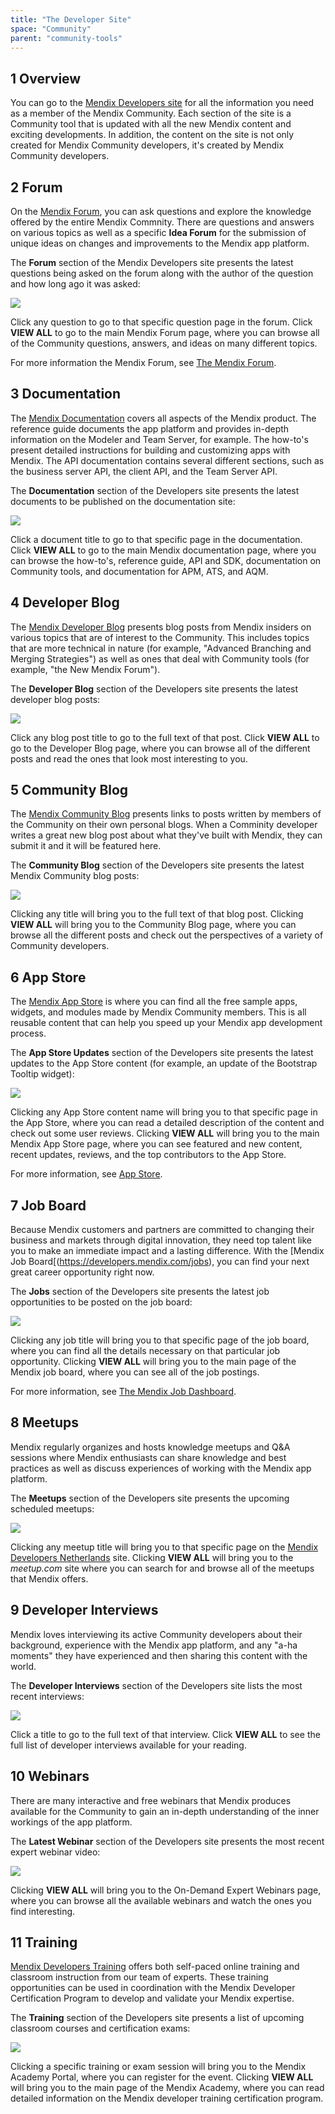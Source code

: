 ```yaml
---
title: "The Developer Site"
space: "Community"
parent: "community-tools"
---
```


## 1 Overview

You can go to the [Mendix Developers site](https://developers.mendix.com/) for all the information you need as a member of the Mendix Community. Each section of the site is a Community tool that is updated with all the new Mendix content and exciting developments. In addition, the content on the site is not only created for Mendix Community developers, it's created by Mendix Community developers. 

## 2 Forum

On the [Mendix Forum](https://forum.mendixcloud.com/index3.html), you can ask questions and explore the knowledge offered by the entire Mendix Commnity. There are questions and answers on various topics as well as a specific **Idea Forum** for the submission of unique ideas on changes and improvements to the Mendix app platform.

The **Forum** section of the Mendix Developers site presents the latest questions being asked on the forum along with the author of the question and how long ago it was asked:

![](attachments/the-developer-site/Forum.png)

Click any question to go to that specific question page in the forum. Click **VIEW ALL** to go to the main Mendix Forum page, where you can browse all of the Community questions, answers, and ideas on many different topics.

For more information the Mendix Forum, see [The Mendix Forum](the-mendix-forum).

## 3 Documentation

The [Mendix Documentation](https://docs.mendix.com/) covers all aspects of the Mendix product. The reference guide documents the app platform and provides in-depth information on the Modeler and Team Server, for example. The how-to's present detailed instructions for building and customizing apps with Mendix. The API documentation contains several different sections, such as the business server API, the client API, and the Team Server API.

The **Documentation** section of the Developers site presents the latest documents to be published on the documentation site:

![](attachments/the-developer-site/Documentation.png)

Click a document title to go to that specific page in the documentation. Click **VIEW ALL** to go to the main Mendix documentation page, where you can browse the how-to's, reference guide, API and SDK, documentation on Community tools, and documentation for APM, ATS, and AQM.

## 4 Developer Blog

The [Mendix Developer Blog](https://www.mendix.com/tag/developers/) presents blog posts from Mendix insiders on various topics that are of interest to the Community. This includes topics that are more technical in nature (for example, "Advanced Branching and Merging Strategies") as well as ones that deal with Community tools (for example, "the New Mendix Forum").

The **Developer Blog** section of the Developers site presents the latest developer blog posts:

![](attachments/the-developer-site/Developer_Blog.png)

Click any blog post title to go to the full text of that post. Click **VIEW ALL** to go to the Developer Blog page, where you can browse all of the different posts and read the ones that look most interesting to you.

## 5 Community Blog

The [Mendix Community Blog](https://developers.mendix.com/spotlight/) presents links to posts written by members of the Community on their own personal blogs. When a Comminity developer writes a great new blog post about what they've built with Mendix, they can submit it and it will be featured here.

The **Community Blog** section of the Developers site presents the latest Mendix Community blog posts:

![](attachments/the-developer-site/Community_Blog.png)

Clicking any title will bring you to the full text of that blog post. Clicking **VIEW ALL** will bring you to the Community Blog page, where you can browse all the different posts and check out the perspectives of a variety of Community developers.

## 6 App Store

The [Mendix App Store](https://appstore.home.mendix.com/index3.html) is where you can find all the free sample apps, widgets, and modules made by Mendix Community members. This is all reusable content that can help you speed up your Mendix app development process.

The **App Store Updates** section of the Developers site presents the latest updates to the App Store content (for example, an update of the Bootstrap Tooltip widget):

![](attachments/the-developer-site/App_Store.png)

Clicking any App Store content name will bring you to that specific page in the App Store, where you can read a detailed description of the content and check out some user reviews. Clicking **VIEW ALL** will bring you to the main Mendix App Store page, where you can see featured and new content, recent updates, reviews, and the top contributors to the App Store. 

For more information, see [App Store](/appstore/index).

## 7 Job Board

Because Mendix customers and partners are committed to changing their business and markets through digital innovation, they need top talent like you to make an immediate impact and a lasting difference. With the [Mendix Job Board[(https://developers.mendix.com/jobs), you can find your next great career opportunity right now.

The **Jobs** section of the Developers site presents the latest job opportunities to be posted on the job board:

![](attachments/the-developer-site/Job_Board.png)

Clicking any job title will bring you to that specific page of the job board, where you can find all the details necessary on that particular job opportunity. Clicking **VIEW ALL** will bring you to the main page of the Mendix job board, where you can see all of the job postings.

For more information, see [The Mendix Job Dashboard](the-mendix-job-dashboard).

## 8 Meetups

Mendix regularly organizes and hosts knowledge meetups and Q&A sessions where Mendix enthusiasts can share knowledge and best practices as well as discuss experiences of working with the Mendix app platform.

The **Meetups** section of the Developers site presents the upcoming scheduled meetups: 

![](attachments/the-developer-site/Meetups.png)

Clicking any meetup title will bring you to that specific page on the [Mendix Developers Netherlands](http://www.meetup.com/Mendix-Netherlands/) site. Clicking **VIEW ALL** will bring you to the *meetup.com* site where you can search for and browse all of the meetups that Mendix offers.

## 9 Developer Interviews

Mendix loves interviewing its active Community developers about their background, experience with the Mendix app platform, and any "a-ha moments" they have experienced and then sharing this content with the world.

The **Developer Interviews** section of the Developers site lists the most recent interviews:

![](attachments/the-developer-site/Developer_Profiles.png)

Click a title to go to the full text of that interview. Click **VIEW ALL** to see the full list of developer interviews available for your reading.

## 10 Webinars

There are many interactive and free webinars that Mendix produces available for the Community to gain an in-depth understanding of the inner workings of the app platform.

The **Latest Webinar** section of the Developers site presents the most recent expert webinar video:

![](attachments/the-developer-site/Latest_Webinar.png)

Clicking **VIEW ALL** will bring you to the On-Demand Expert Webinars page, where you can browse all the available webinars and watch the ones you find interesting.

## 11 Training

[Mendix Developers Training](https://developers.mendix.com/training/) offers both self-paced online training and classroom instruction from our team of experts. These training opportunities can be used in coordination with the Mendix Developer Certification Program to develop and validate your Mendix expertise.

The **Training** section of the Developers site presents a list of upcoming classroom courses and certification exams:

![](attachments/the-developer-site/Training.png)

Clicking a specific training or exam session will bring you to the Mendix Academy Portal, where you can register for the event. Clicking **VIEW ALL** will bring you to the main page of the Mendix Academy, where you can read detailed information on the Mendix developer training certification program.